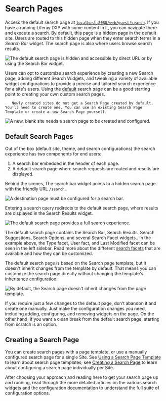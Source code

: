 # Search Pages

Access the default search page at [`localhost:8080/web/guest/search`](http://localhost:8080/web/guest/search). If you have a running Liferay DXP with some content in it, you can navigate there and execute a search. By default, this page is a hidden page in the default site. Users are routed to this hidden page when they enter search terms in a *Search Bar* widget. The search page is also where users browse search results.

![The default search page is hidden and accessible by direct URL or by using the Search Bar widget.](./search-pages/images/05.png)

Users can opt to customize search experience by creating a new Search page, adding different Search Widgets, and tweaking a variety of available widget configurations to provide a precise and tailored search experience for a site's users. Using the [default](#default-search-pages) search page can be a good starting point to creating your own custom search pages.

```note::
   Newly created sites do not get a Search Page created by default. You'll need to create one. You can use an existing Search Page Template or create a new Search Page yourself.
```

![A new, blank site needs a search page to be created and configured.](./search-pages/images/01.png)

## Default Search Pages

Out of the box (default site, theme, and search configurations) the search experience has two components for end users:

1. A search bar embedded in the header of each page.
1. A default search page where search requests are routed and results are displayed.

Behind the scenes, The search bar widget points to a hidden search page with the friendly URL `/search`.

![A destination page must be configured for a search bar.](./search-pages/images/02.png)

Entering a search query redirects to the default search page, where results are displayed in the Search Results widget.

![The default search page provides a full search experience.](./search-pages/images/03.png)

The default search page contains the Search Bar, Search Results, Search Suggestions, Search Options, and several Search Facet widgets.. In the example above, the Type facet, User fact, and Last Modified facet can be seen in the left sidebar. Read more about the different [search facets](./search-facets.md) that are available and how they can be customized.

The default search page is based on the Search page template, but it doesn't inherit changes from the template by default. That means you can customize the search page directly without changing the template's inheritance configuration.

![By default, the Search page doesn't inherit changes from the page template.](./search-pages/images/04.png)

If you require just a few changes to the default page, don't abandon it and create one manually. Just make the configuration changes you need, including adding, configuring, and removing widgets on the page. On the other hand, if you want a clean break from the default search page, starting from scratch is an option.

## Creating a Search Page

You can create search pages with a page template, or use a manually configured search page for a single Site. See [Using a Search Page Template](./using-a-search-page-template.md) to learn about search page templates; see [Creating a Search Page](./creating-a-search-page.md) to learn about configuring a search page individually per Site.

After choosing your approach and reading here to get your search page up and running, read through the more detailed articles on the various search widgets and the configuration documentation to understand the full suite of configuration options.
